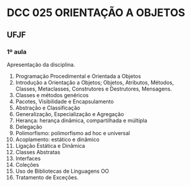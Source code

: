 # DCC 025 ORIENTAÇÃO A OBJETOS

## UFJF

### 1º aula
Apresentação da disciplina.
1. Programação Procedimental e Orientada a Objetos
2. Introdução a Orientação a Objetos; Objetos, Atributos, Métodos, Classes, Metaclasses, Construtores e Destrutores, Mensagens.
3. Classes e métodos genéricos
4. Pacotes, Visibilidade e Encapsulamento
5. Abstração e Classificação
6. Generalização, Especialização e Agregação
7. Herança: herança dinâmica, compartilhada e múltipla
8. Delegação
9. Polimorfismo: polimorfismo ad hoc e universal
10. Acoplamento: estático e dinâmico
11. Ligação Estática e Dinâmica
12. Classes Abstratas
13. Interfaces
14. Coleções
15. Uso de Bibliotecas de Linguagens OO
16. Tratamento de Exceções.
